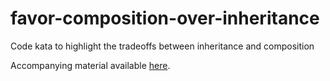 # favor-composition-over-inheritance
Code kata to highlight the tradeoffs between inheritance and composition

Accompanying material available [here](https://docs.google.com/presentation/d/1-IL4q0fQLZ8V3LO3t62WhsTfhzGVnXGPSoYypUmm_gI/edit?usp=sharing).
